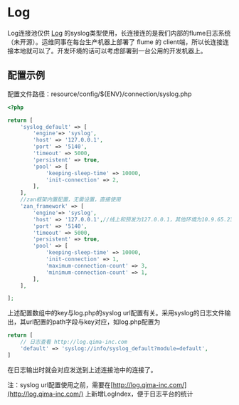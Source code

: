 # Log

Log连接池仅供 [Log](../../lib/log.md) 的syslog类型使用，长连接连的是我们内部的flume日志系统（未开源）。运维同事在每台生产机器上部署了 flume 的 client端，所以长连接连接本地就可以了。开发环境的话可以考虑部署到一台公用的开发机器上。

## 配置示例

配置文件路径：resource/config/${ENV}/connection/syslog.php

```PHP
<?php

return [
    'syslog_default' => [
        'engine'=> 'syslog',
        'host' => '127.0.0.1',
        'port' => '5140',
        'timeout' => 5000,
        'persistent' => true,
        'pool' => [
            'keeping-sleep-time' => 10000,
            'init-connection' => 2,
        ],
    ],
    //zan框架内置配置，无需设置，直接使用
    'zan_framework' => [
        'engine'=> 'syslog',
        'host' => '127.0.0.1',//线上和预发为127.0.0.1，其他环境为10.9.65.239
        'port' => '5140',
        'timeout' => 5000,
        'persistent' => true,
        'pool' => [
            'keeping-sleep-time' => 10000,
            'init-connection' => 1,
            'maximum-connection-count' => 3,
            'minimum-connection-count' => 1,
        ],
    ],

];
```

上述配置数组中的key与log.php的syslog url配置有关。采用syslog的日志文件输出，其url配置的path字段与key对应，如log.php配置为

```php
return [
    // 日志查看 http://log.qima-inc.com
    'default' => 'syslog://info/syslog_default?module=default',
]
```

在日志输出时就会对应发送到上述连接池中的连接了。

注：syslog url配置使用之前，需要在[http://log.qima-inc.com/](http://log.qima-inc.com/) 上新增LogIndex，便于日志平台的统计

